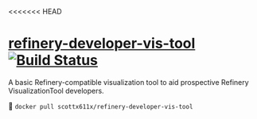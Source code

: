 <<<<<<< HEAD
# [refinery-developer-vis-tool](https://hub.docker.com/r/scottx611x/refinery-developer-vis-tool/) [![Build Status](https://travis-ci.org/scottx611x/refinery-developer-vis-tool.svg?branch=master)](https://travis-ci.org/scottx611x/refinery-developer-vis-tool)
A basic Refinery-compatible visualization tool to aid prospective Refinery VisualizationTool developers.

🐳
`docker pull scottx611x/refinery-developer-vis-tool`
